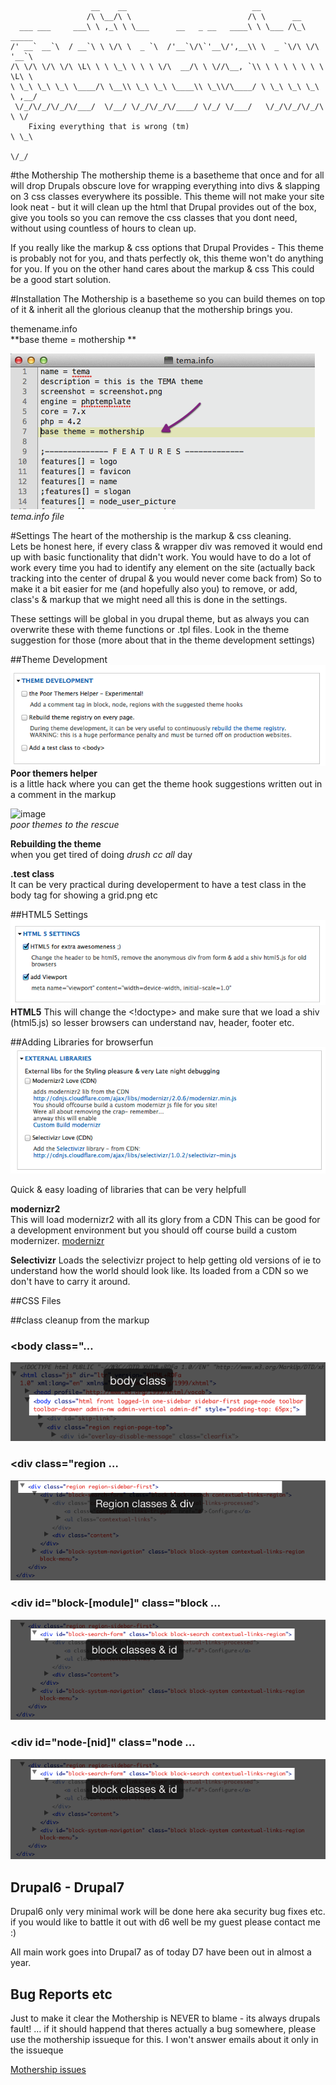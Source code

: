                       __    __                            __                    
                     /\ \__/\ \                          /\ \      __           
      ___ ___     ___\ \ ,_\ \ \___      __   _ __   ____\ \ \___ /\_\  _____   
    /' __` __`\  / __`\ \ \/\ \  _ `\  /'__`\/\`'__\/',__\\ \  _ `\/\ \/\ '__`\ 
    /\ \/\ \/\ \/\ \L\ \ \ \_\ \ \ \ \/\  __/\ \ \//\__, `\\ \ \ \ \ \ \ \ \L\ \
    \ \_\ \_\ \_\ \____/\ \__\\ \_\ \_\ \____\\ \_\\/\____/ \ \_\ \_\ \_\ \ ,__/
     \/_/\/_/\/_/\/___/  \/__/ \/_/\/_/\/____/ \/_/ \/___/   \/_/\/_/\/_/\ \ \/ 
        Fixing everything that is wrong (tm)                              \ \_\ 
                                                                           \/_/

#the Mothership
The mothership theme is a basetheme that once and for all will drop Drupals obscure love for wrapping everything into divs & slapping on 3 css classes everywhere its possible.
This theme will not make your site look neat - but it will clean up the html that Drupal provides out of the box, give you tools so you can remove the css classes that you dont need, without using countless of hours to clean up.

If you really like the markup & css options that Drupal Provides - This theme is probably not for you, and thats perfectly ok, this theme won't do anything for you.
If you on the other hand cares about the markup & css This could be a good start solution.

#Installation
The Mothership is a basetheme so you can build themes on top of it & inherit all the glorious cleanup that the mothership brings you.

themename.info   
**base theme = mothership **   

![image](5-info-file.png)   
_tema.info file_

#Settings
The heart of the mothership is the markup & css cleaning.  
Lets be honest here, if every class & wrapper div was removed it would end up with basic functionality that didn't work. 
You would have to do a lot of work every time you had to identify any element on the site (actually back tracking into the center of drupal & you would never  come back from) 
So to make it a bit easier for me (and hopefully also you) to remove, or add, class's & markup that we might need all this is done in the settings.

These settings will be global in you drupal theme, but as always you can overwrite these with theme functions or .tpl files. 
Look in the theme suggestion for those (more about that in the theme development settings)

##Theme Development
![image](6-development.png)
**Poor themers helper**   
is a little hack where you can get the theme hook suggestions written out in a comment in the markup

![image](http://)   
_poor themes to the rescue_

**Rebuilding the theme**   
when you get tired of doing _drush cc all_ day    

**.test class**   
It can be very practical during developerment to have a test class in the body tag for showing a grid.png etc


##HTML5 Settings
![image](7-html5.png) 
**HTML5**
This will change the &lt;!doctype&gt; and make sure that we load a shiv (html5.js) so lesser browsers can understand nav, header, footer etc. 


##Adding Libraries for browserfun
![image](8-libraries.png)

Quick & easy loading of libraries that can be very helpfull

**modernizr2**    
This will load modernizr2 with all its glory from a CDN
This can be good for a development environment but you should off course build a custom modernizer.
[modernizr](http://modernizr.com)

**Selectivizr**
Loads the selectivizr project to help getting old versions of ie to understand how the world should look like.
Its loaded from a CDN so we don't have to carry it around.


##CSS Files 





##class cleanup from the markup 

### &lt;body class="…
![image](1-body.png)

### &lt;div class="region …
![image](2-region.png)

### &lt;div id="block-[module]" class="block …
![image](3-block.png)

### &lt;div id="node-[nid]" class="node …
![image](3-block.png)


## Drupal6 - Drupal7
Drupal6
only very minimal work will be done here aka security bug fixes etc. 
if you would like to battle it out with d6 well be my guest please contact me :)

All main work goes into Drupal7 as of today D7 have been out in almost a year.

## Bug Reports etc
Just to make it clear the Mothership is NEVER to blame - its always drupals fault!
… if it should happend that theres actually a bug somewhere, please use the mothership issueque for this. 
I won't answer emails about it only in the issueque

[Mothership issues](http://drupal.org/project/issues/mothership)